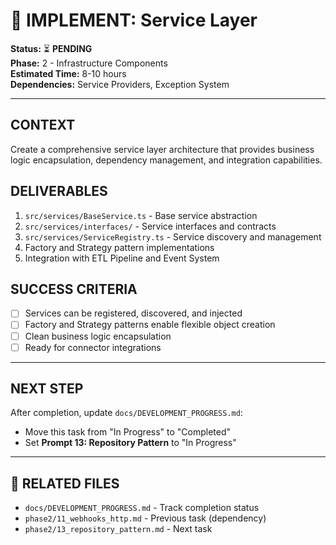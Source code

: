 # 🏢 IMPLEMENT: Service Layer

**Status:** ⏳ **PENDING**  
**Phase:** 2 - Infrastructure Components  
**Estimated Time:** 8-10 hours  
**Dependencies:** Service Providers, Exception System  

---

## CONTEXT
Create a comprehensive service layer architecture that provides business logic encapsulation, dependency management, and integration capabilities.

## DELIVERABLES
1. `src/services/BaseService.ts` - Base service abstraction
2. `src/services/interfaces/` - Service interfaces and contracts
3. `src/services/ServiceRegistry.ts` - Service discovery and management
4. Factory and Strategy pattern implementations
5. Integration with ETL Pipeline and Event System

## SUCCESS CRITERIA
- [ ] Services can be registered, discovered, and injected
- [ ] Factory and Strategy patterns enable flexible object creation
- [ ] Clean business logic encapsulation
- [ ] Ready for connector integrations

---

## NEXT STEP
After completion, update `docs/DEVELOPMENT_PROGRESS.md`:
- Move this task from "In Progress" to "Completed"
- Set **Prompt 13: Repository Pattern** to "In Progress"

---

## 🔗 **RELATED FILES**
- `docs/DEVELOPMENT_PROGRESS.md` - Track completion status
- `phase2/11_webhooks_http.md` - Previous task (dependency)
- `phase2/13_repository_pattern.md` - Next task 